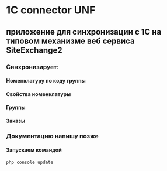 #	1C connector UNF

##	приложение для синхронизации с 1C на типовом механизме веб сервиса SiteExchange2


###	Синхронизирует:

####	Номенклатуру по коду группы

####	Свойства номенклатуры

####	Группы

####	Заказы

###	Документацию напишу позже

####	Запускаем командой

```
php console update
```
